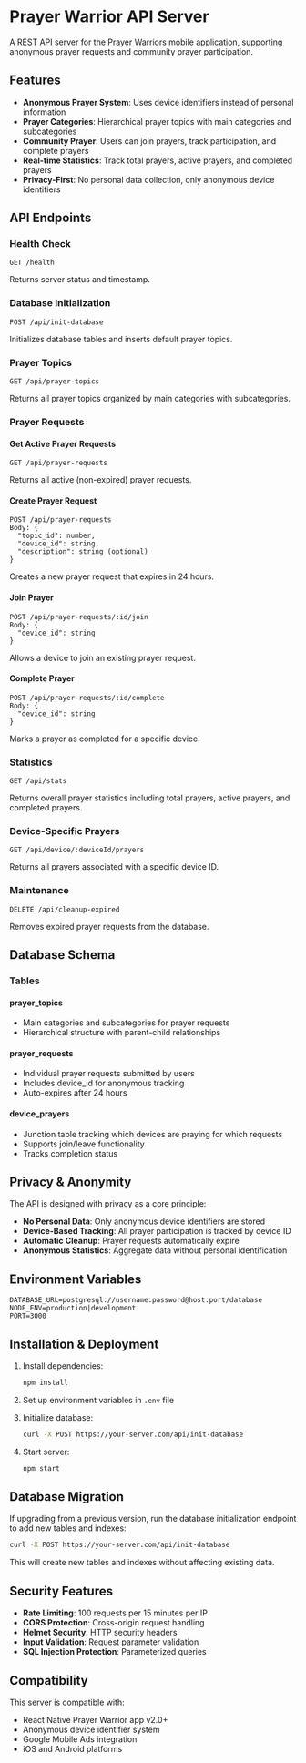 # Prayer Warrior API Server

A REST API server for the Prayer Warriors mobile application, supporting anonymous prayer requests and community prayer participation.

## Features

- **Anonymous Prayer System**: Uses device identifiers instead of personal information
- **Prayer Categories**: Hierarchical prayer topics with main categories and subcategories
- **Community Prayer**: Users can join prayers, track participation, and complete prayers
- **Real-time Statistics**: Track total prayers, active prayers, and completed prayers
- **Privacy-First**: No personal data collection, only anonymous device identifiers

## API Endpoints

### Health Check
```
GET /health
```
Returns server status and timestamp.

### Database Initialization
```
POST /api/init-database
```
Initializes database tables and inserts default prayer topics.

### Prayer Topics
```
GET /api/prayer-topics
```
Returns all prayer topics organized by main categories with subcategories.

### Prayer Requests

#### Get Active Prayer Requests
```
GET /api/prayer-requests
```
Returns all active (non-expired) prayer requests.

#### Create Prayer Request
```
POST /api/prayer-requests
Body: {
  "topic_id": number,
  "device_id": string,
  "description": string (optional)
}
```
Creates a new prayer request that expires in 24 hours.

#### Join Prayer
```
POST /api/prayer-requests/:id/join
Body: {
  "device_id": string
}
```
Allows a device to join an existing prayer request.

#### Complete Prayer
```
POST /api/prayer-requests/:id/complete
Body: {
  "device_id": string
}
```
Marks a prayer as completed for a specific device.

### Statistics
```
GET /api/stats
```
Returns overall prayer statistics including total prayers, active prayers, and completed prayers.

### Device-Specific Prayers
```
GET /api/device/:deviceId/prayers
```
Returns all prayers associated with a specific device ID.

### Maintenance
```
DELETE /api/cleanup-expired
```
Removes expired prayer requests from the database.

## Database Schema

### Tables

#### prayer_topics
- Main categories and subcategories for prayer requests
- Hierarchical structure with parent-child relationships

#### prayer_requests
- Individual prayer requests submitted by users
- Includes device_id for anonymous tracking
- Auto-expires after 24 hours

#### device_prayers
- Junction table tracking which devices are praying for which requests
- Supports join/leave functionality
- Tracks completion status

## Privacy & Anonymity

The API is designed with privacy as a core principle:

- **No Personal Data**: Only anonymous device identifiers are stored
- **Device-Based Tracking**: All prayer participation is tracked by device ID
- **Automatic Cleanup**: Prayer requests automatically expire
- **Anonymous Statistics**: Aggregate data without personal identification

## Environment Variables

```
DATABASE_URL=postgresql://username:password@host:port/database
NODE_ENV=production|development
PORT=3000
```

## Installation & Deployment

1. Install dependencies:
   ```bash
   npm install
   ```

2. Set up environment variables in `.env` file

3. Initialize database:
   ```bash
   curl -X POST https://your-server.com/api/init-database
   ```

4. Start server:
   ```bash
   npm start
   ```

## Database Migration

If upgrading from a previous version, run the database initialization endpoint to add new tables and indexes:

```bash
curl -X POST https://your-server.com/api/init-database
```

This will create new tables and indexes without affecting existing data.

## Security Features

- **Rate Limiting**: 100 requests per 15 minutes per IP
- **CORS Protection**: Cross-origin request handling
- **Helmet Security**: HTTP security headers
- **Input Validation**: Request parameter validation
- **SQL Injection Protection**: Parameterized queries

## Compatibility

This server is compatible with:
- React Native Prayer Warrior app v2.0+
- Anonymous device identifier system
- Google Mobile Ads integration
- iOS and Android platforms
